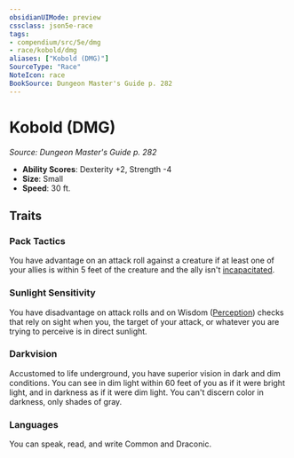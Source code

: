 ```yaml
---
obsidianUIMode: preview
cssclass: json5e-race
tags:
- compendium/src/5e/dmg
- race/kobold/dmg
aliases: ["Kobold (DMG)"]
SourceType: "Race"
NoteIcon: race
BookSource: Dungeon Master's Guide p. 282
---
```

# Kobold (DMG)
*Source: Dungeon Master's Guide p. 282*  

- **Ability Scores**: Dexterity +2, Strength -4
- **Size**: Small
- **Speed**: 30 ft.

## Traits

### Pack Tactics

You have advantage on an attack roll against a creature if at least one of your allies is within 5 feet of the creature and the ally isn't [incapacitated](/2-Mechanics/CLI/rules/conditions.md#incapacitated).

### Sunlight Sensitivity

You have disadvantage on attack rolls and on Wisdom ([Perception](/2-Mechanics/CLI/rules/skills.md#Perception)) checks that rely on sight when you, the target of your attack, or whatever you are trying to perceive is in direct sunlight.

### Darkvision

Accustomed to life underground, you have superior vision in dark and dim conditions. You can see in dim light within 60 feet of you as if it were bright light, and in darkness as if it were dim light. You can't discern color in darkness, only shades of gray.

### Languages

You can speak, read, and write Common and Draconic.